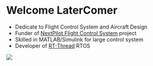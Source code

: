 # Welcome LaterComer

* Dedicate to Flight Control System and Aircraft Design
* Funder of [NextPilot Flight Control System](https://github.com/nextpilot) project 
* Skilled in MATLAB/Simulink for large control system
* Developer of [RT-Thread](https://github.com/RT-Thread/rt-thread) RTOS

<img src="https://github-readme-stats.vercel.app/api?username=Later-Comer&show_icons=true&icon_color=CE1D2D&text_color=718096&bg_color=ffffff&hide_title=true" />
